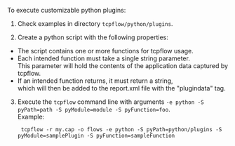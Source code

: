 To execute customizable python plugins:

1. Check examples in directory `tcpflow/python/plugins`.

2. Create a python script with the following properties:

  - The script contains one or more functions for tcpflow usage.
  - Each intended function must take a single string parameter.  
    This parameter will hold the contents of the application data captured by tcpflow.
  - If an intended function returns, it must return a string,  
    which will then be added to the report.xml file with the "plugindata" tag.

3. Execute the `tcpflow` command line with arguments `-e python -S pyPath=path -S pyModule=module -S pyFunction=foo`.  
   Example:

	    tcpflow -r my.cap -o flows -e python -S pyPath=python/plugins -S pyModule=samplePlugin -S pyFunction=sampleFunction
